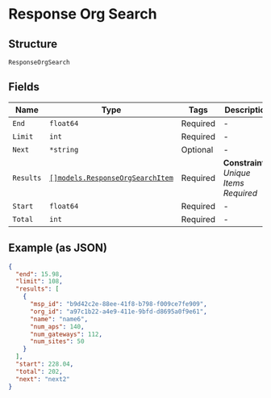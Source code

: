 
# Response Org Search

## Structure

`ResponseOrgSearch`

## Fields

| Name | Type | Tags | Description |
|  --- | --- | --- | --- |
| `End` | `float64` | Required | - |
| `Limit` | `int` | Required | - |
| `Next` | `*string` | Optional | - |
| `Results` | [`[]models.ResponseOrgSearchItem`](../../doc/models/response-org-search-item.md) | Required | **Constraints**: *Unique Items Required* |
| `Start` | `float64` | Required | - |
| `Total` | `int` | Required | - |

## Example (as JSON)

```json
{
  "end": 15.98,
  "limit": 108,
  "results": [
    {
      "msp_id": "b9d42c2e-88ee-41f8-b798-f009ce7fe909",
      "org_id": "a97c1b22-a4e9-411e-9bfd-d8695a0f9e61",
      "name": "name6",
      "num_aps": 140,
      "num_gateways": 112,
      "num_sites": 50
    }
  ],
  "start": 228.04,
  "total": 202,
  "next": "next2"
}
```

